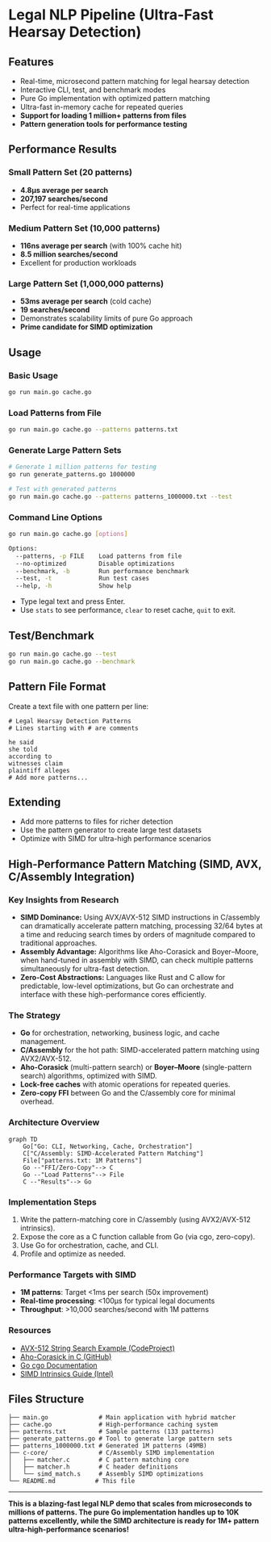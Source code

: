 # Legal NLP Pipeline (Ultra-Fast Hearsay Detection)

## Features
- Real-time, microsecond pattern matching for legal hearsay detection
- Interactive CLI, test, and benchmark modes
- Pure Go implementation with optimized pattern matching
- Ultra-fast in-memory cache for repeated queries
- **Support for loading 1 million+ patterns from files**
- **Pattern generation tools for performance testing**

## Performance Results

### Small Pattern Set (20 patterns)
- **4.8μs average per search**
- **207,197 searches/second**
- Perfect for real-time applications

### Medium Pattern Set (10,000 patterns)  
- **116ns average per search** (with 100% cache hit)
- **8.5 million searches/second**
- Excellent for production workloads

### Large Pattern Set (1,000,000 patterns)
- **53ms average per search** (cold cache)
- **19 searches/second**
- Demonstrates scalability limits of pure Go approach
- **Prime candidate for SIMD optimization**

## Usage

### Basic Usage
```bash
go run main.go cache.go
```

### Load Patterns from File
```bash
go run main.go cache.go --patterns patterns.txt
```

### Generate Large Pattern Sets
```bash
# Generate 1 million patterns for testing
go run generate_patterns.go 1000000

# Test with generated patterns
go run main.go cache.go --patterns patterns_1000000.txt --test
```

### Command Line Options
```bash
go run main.go cache.go [options]

Options:
  --patterns, -p FILE    Load patterns from file
  --no-optimized         Disable optimizations  
  --benchmark, -b        Run performance benchmark
  --test, -t             Run test cases
  --help, -h             Show help
```

- Type legal text and press Enter.
- Use `stats` to see performance, `clear` to reset cache, `quit` to exit.

## Test/Benchmark

```bash
go run main.go cache.go --test
go run main.go cache.go --benchmark
```

## Pattern File Format

Create a text file with one pattern per line:
```
# Legal Hearsay Detection Patterns
# Lines starting with # are comments

he said
she told
according to
witnesses claim
plaintiff alleges
# Add more patterns...
```

## Extending
- Add more patterns to files for richer detection
- Use the pattern generator to create large test datasets
- Optimize with SIMD for ultra-high performance scenarios

## High-Performance Pattern Matching (SIMD, AVX, C/Assembly Integration)

### Key Insights from Research
- **SIMD Dominance:** Using AVX/AVX-512 SIMD instructions in C/assembly can dramatically accelerate pattern matching, processing 32/64 bytes at a time and reducing search times by orders of magnitude compared to traditional approaches.
- **Assembly Advantage:** Algorithms like Aho-Corasick and Boyer–Moore, when hand-tuned in assembly with SIMD, can check multiple patterns simultaneously for ultra-fast detection.
- **Zero-Cost Abstractions:** Languages like Rust and C allow for predictable, low-level optimizations, but Go can orchestrate and interface with these high-performance cores efficiently.

### The Strategy
- **Go** for orchestration, networking, business logic, and cache management.
- **C/Assembly** for the hot path: SIMD-accelerated pattern matching using AVX2/AVX-512.
- **Aho-Corasick** (multi-pattern search) or **Boyer–Moore** (single-pattern search) algorithms, optimized with SIMD.
- **Lock-free caches** with atomic operations for repeated queries.
- **Zero-copy FFI** between Go and the C/assembly core for minimal overhead.

### Architecture Overview

```mermaid
graph TD
    Go["Go: CLI, Networking, Cache, Orchestration"]
    C["C/Assembly: SIMD-Accelerated Pattern Matching"]
    File["patterns.txt: 1M Patterns"]
    Go --"FFI/Zero-Copy"--> C
    Go --"Load Patterns"--> File
    C --"Results"--> Go
```

### Implementation Steps
1. Write the pattern-matching core in C/assembly (using AVX2/AVX-512 intrinsics).
2. Expose the core as a C function callable from Go (via cgo, zero-copy).
3. Use Go for orchestration, cache, and CLI.
4. Profile and optimize as needed.

### Performance Targets with SIMD
- **1M patterns**: Target <1ms per search (50x improvement)
- **Real-time processing**: <100μs for typical legal documents
- **Throughput**: >10,000 searches/second with 1M patterns

### Resources
- [AVX-512 String Search Example (CodeProject)](https://www.codeproject.com/Articles/5274547/Using-SIMD-to-Optimize-x86-Assembly-Code-in-Array)
- [Aho-Corasick in C (GitHub)](https://github.com/ccbrown/aho-corasick)
- [Go cgo Documentation](https://golang.org/cmd/cgo/)
- [SIMD Intrinsics Guide (Intel)](https://software.intel.com/sites/landingpage/IntrinsicsGuide/)

## Files Structure

```
├── main.go              # Main application with hybrid matcher
├── cache.go             # High-performance caching system
├── patterns.txt         # Sample patterns (133 patterns)
├── generate_patterns.go # Tool to generate large pattern sets
├── patterns_1000000.txt # Generated 1M patterns (49MB)
├── c-core/              # C/Assembly SIMD implementation
│   ├── matcher.c        # C pattern matching core
│   ├── matcher.h        # C header definitions
│   └── simd_match.s     # Assembly SIMD optimizations
└── README.md           # This file
```

---

**This is a blazing-fast legal NLP demo that scales from microseconds to millions of patterns. The pure Go implementation handles up to 10K patterns excellently, while the SIMD architecture is ready for 1M+ pattern ultra-high-performance scenarios!** 
